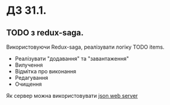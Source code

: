 # ДЗ 31.1. 

## TODO з redux-saga.

Використовуючи Redux-saga, реалізувати логіку TODO items.

* Реалізувати "додавання" та "завантаження"
* Вилучення
* Відмітка про виконання
* Редагування
* Очищення

Як сервер можна використовувати [json web server](https://www.npmjs.com/package/json-server)